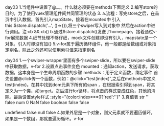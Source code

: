 day03
1.当组件中设置了@。。。什么就必须要在methods下面定义
2.编写store的目的，为了使用vuex管理组件间共同管理的状态
3. a.流程：写完store之后，在首页中引入数据，首先引入mapState，接着在mounted中
引入this.$store.dispatch('...', ()=>{}),将三个swiper写入到对象中
然后在action中进行调用。注:cb && cb()
   b.通过$store.dispatch()发送了homepage，接着通过v-for展现数据
4.细节处理不够仔细，mock文件创建却没有引入，mapstate是一个对象，引入时却没有加{}
5.v-for属于遍历循环组件，他一般都是给数组或对象指定别名，除此之外还可以使用索引值来指定别名


day04
1.一个swiper-wrapper里面有多个swiper-slide，所以要在swiper-slide中获取数据，v-for
2.设置点击事件变色
mounted：通知action，发送请求，获取数据，这本身是一个生命周期函数的步骤
methods：用于定义函数，绑定事件
  首先设置@click传一个函数，例如：@click=“test(index)”,之后在methods中定义test(index)，在其中找到dom元素下所有的span
  ，在根据索引得到span，将其定义为一个类，如target。之后进行for循环，将点击的样式变成红色，其他的清除。最后设置style样式
  :style="{color:index===0?'red':''}"
3.真值表
  str ''  false
  num 0 NaN false
  boolean false false
  
  undefiend  false
  null  false
4.如果外层是一个对象，则父元素就不要遍历循环，如果是一个数组，那就要遍历循环。v-for  
